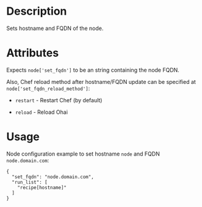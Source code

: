 Description
===========

Sets hostname and FQDN of the node.

Attributes
==========

Expects `node['set_fqdn']` to be an string containing the node FQDN.

Also, Chef reload method after hostname/FQDN update can be specified at `node['set_fqdn_reload_method']`:

  - `restart` - Restart Chef (by default)

  - `reload` - Reload Ohai

Usage
=====

Node configuration example to set hostname `node` and FQDN `node.domain.com`:

    {
      "set_fqdn": "node.domain.com",
      "run_list": [
        "recipe[hostname]"
      ]
    }
